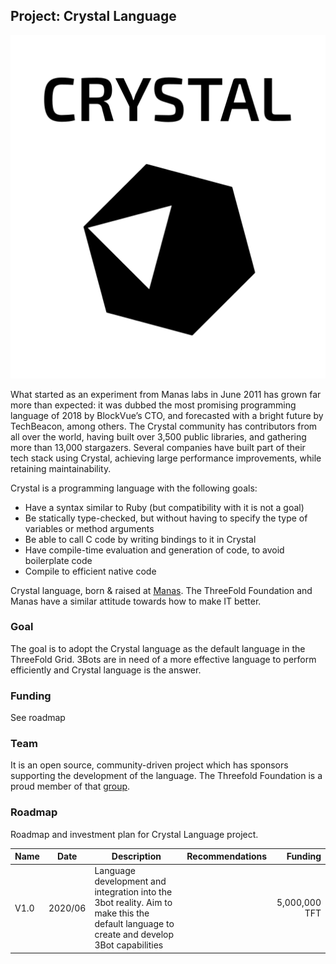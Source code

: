 ## Project: Crystal Language

![](./img/crystal_logo-stacked_version.svg)

What started as an experiment from Manas labs in June 2011 has grown far more than expected: it was dubbed the most promising programming language of 2018 by BlockVue’s CTO, and forecasted with a bright future by TechBeacon, among others. The Crystal community has contributors from all over the world, having built over 3,500 public libraries, and gathering more than 13,000 stargazers. Several companies have built part of their tech stack using Crystal, achieving large performance improvements, while retaining maintainability.

Crystal is a programming language with the following goals:
- Have a syntax similar to Ruby (but compatibility with it is not a goal)
- Be statically type-checked, but without having to specify the type of variables or method arguments
- Be able to call C code by writing bindings to it in Crystal
- Have compile-time evaluation and generation of code, to avoid boilerplate code
- Compile to efficient native code

Crystal language, born & raised at [Manas](https://manas.tech/).  The ThreeFold Foundation and Manas have a similar attitude towards how to make IT better.

### Goal
The goal is to adopt the Crystal language as the default language in the ThreeFold Grid. 3Bots are in need of a more effective language to perform efficiently and Crystal language is the answer. 

### Funding
See roadmap


### Team
It is an open source, community-driven project which has sponsors supporting the development of the language.  The Threefold Foundation is a proud member of that [group](https://crystal-lang.org/sponsors/).


### Roadmap
Roadmap and investment plan for Crystal Language project.

| Name         | Date   | Description | Recommendations | Funding |
|:-------------|--------|-------------|-----------------|---------:|
| V1.0 |  2020/06 | Language development and integration into the 3bot reality. Aim to make this the default language to create and develop 3Bot capabilities |  |5,000,000 TFT |
